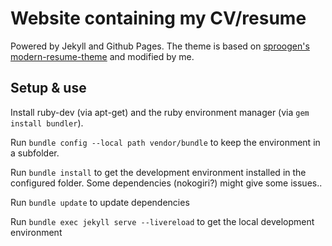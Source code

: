 # Website containing my CV/resume

Powered by Jekyll and Github Pages. The theme is based on
[sproogen's modern-resume-theme](https://github.com/sproogen/modern-resume-theme) and modified by me.

## Setup & use

Install ruby-dev (via apt-get) and the ruby environment manager (via `gem install bundler`).

Run `bundle config --local path vendor/bundle` to keep the environment in a subfolder.

Run `bundle install` to get the development environment installed in the configured folder. Some dependencies (nokogiri?) might give some issues..

Run `bundle update` to update dependencies

Run `bundle exec jekyll serve --livereload` to get the local development environment

